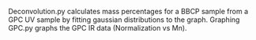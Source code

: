 Deconvolution.py calculates mass percentages for a BBCP sample from a GPC UV sample by fitting gaussian distributions to the graph.
Graphing GPC.py graphs the GPC IR data (Normalization vs Mn).
